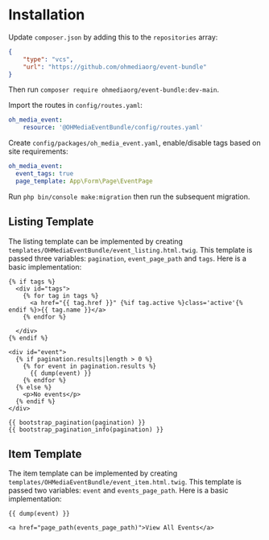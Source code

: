 # Installation

Update `composer.json` by adding this to the `repositories` array:

```json
{
    "type": "vcs",
    "url": "https://github.com/ohmediaorg/event-bundle"
}
```

Then run `composer require ohmediaorg/event-bundle:dev-main`.

Import the routes in `config/routes.yaml`:

```yaml
oh_media_event:
    resource: '@OHMediaEventBundle/config/routes.yaml'
```

Create `config/packages/oh_media_event.yaml`, enable/disable tags based on site requirements:

```yaml
oh_media_event:
  event_tags: true
  page_template: App\Form\Page\EventPage
```

Run `php bin/console make:migration` then run the subsequent migration.

## Listing Template

The listing template can be implemented by creating
`templates/OHMediaEventBundle/event_listing.html.twig`. This template is passed
three variables: `pagination`, `event_page_path` and `tags`. Here is a basic implementation:

```twig
{% if tags %}
  <div id="tags">
    {% for tag in tags %}
      <a href="{{ tag.href }}" {%if tag.active %}class='active'{% endif %}>{{ tag.name }}</a>
    {% endfor %}

  </div>
{% endif %}

<div id="event">
  {% if pagination.results|length > 0 %}
    {% for event in pagination.results %}
      {{ dump(event) }}
    {% endfor %}
  {% else %}
    <p>No events</p>
  {% endif %}
</div>

{{ bootstrap_pagination(pagination) }}
{{ bootstrap_pagination_info(pagination) }}

```

## Item Template

The item template can be implemented by creating
`templates/OHMediaEventBundle/event_item.html.twig`. This template is passed
two variables: `event` and `events_page_path`. Here is a basic implementation:

```twig
{{ dump(event) }}

<a href="page_path(events_page_path)">View All Events</a>
```
